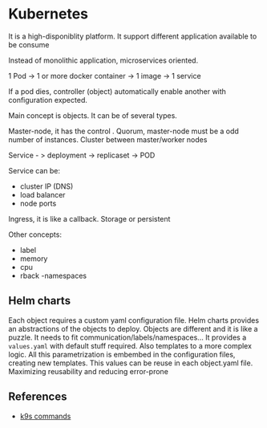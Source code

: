 # Kubernetes

It is a high-disponiblity platform. It support different application available to be consume

Instead of monolithic application, microservices oriented.

1 Pod -> 1 or more docker container -> 1 image -> 1 service

If a pod dies, controller (object) automatically enable another with configuration expected.

Main concept is objects. It can be of several types.

Master-node, it has the control .
Quorum, master-node must be a odd number of instances.
Cluster between master/worker nodes

Service - > deployment -> replicaset -> POD

Service can be:
- cluster IP (DNS)
- load balancer
- node ports

Ingress, it is like a callback.
Storage or persistent

Other concepts:
- label
- memory
- cpu
- rback
-namespaces

## Helm charts

Each object requires a custom yaml configuration file.
Helm charts provides an abstractions of the objects to deploy.
Objects are different and it is like a puzzle. It needs to fit communication/labels/namespaces...
It provides a `values.yaml` with default stuff required.
Also templates to a more complex logic.
All this parametrization is embembed in the configuration files, creating new templates.
This values can be reuse in each object.yaml file. Maximizing reusability and reducing error-prone

## References

- [k9s commands](https://gist.github.com/McLargo/87380a47a148f6b4c2964db96e876e8e)
